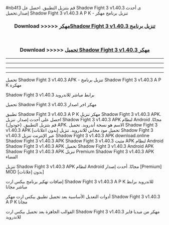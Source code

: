 #nb4f3 قم بتنزيل التطبيق. احصل عل Shadow Fight 3 v1.40.3 ى أحدث إصدار.تحميل Shadow Fight 3 v1.40.3 A P K - تنزيل برنامج مهكر



<div align="center">
<h3>Download >>>>> <a href="https://ar-sites.web.app/?ar= Shadow Fight 3 v1.40.3">مهكرShadow Fight 3 v1.40.3 تنزيل برنامج</a></h3><br>

<h3>Download >>>>> <a href="https://ar-sites.web.app/?ar= Shadow Fight 3 v1.40.3">تحميل Shadow Fight 3 v1.40.3 مهكر</a></h3>
</div>


----------------------------------------------------------

----------------------------------------------------------

----------------------------------------------------------

----------------------------------------------------------


تحميل Shadow Fight 3 v1.40.3 APK - تنزيل برنامج Shadow Fight 3 v1.40.3 A P K مهكرة

Shadow Fight 3 v1.40.3 برابط مباشر للاندرويد

تحميل Shadow Fight 3 v1.40.3 مهكر اخر اصدار

تطبيق Shadow Fight 3 v1.40.3 A P K مهكر
تنزيل Shadow Fight 3 v1.40.3 APK. احصل على أحدث إصدار.
تنزيل Shadow Fight 3 v1.40.3 APK لنظام Android مجانًا.
قم بتنزيل التطبيق. {جودول} APK. الاسم هو نسخة أندرويد.
تحميل Shadow Fight 3 v1.40.3 APK [بدون اعلانات]
تحميل مود مجاني للاندرويد.
تنزيل Shadow Fight 3 v1.40.3 عبر الإنترنت
تنزيل Shadow Fight 3 v1.40.3 APK
download.online Shadow Fight 3 v1.40.3 APK
Shadow Fight 3 v1.40.3 مثبت APK لنظام Android
Shadow Fight 3 v1.40.3 APK
تحميل Shadow Fight 3 v1.40.3 Android APK
Shadow Fight 3 v1.40.3 APK تنزيل Premium
Shadow Fight 3 v1.40.3 APK الفضاء

تنزيل Shadow Fight 3 v1.40.3 APK لنظام Android مجانًا. أحدث إصدار [Premium] MOD [بدون إعلانات]

إضافات تهكير برنامج بيكس ارت Shadow Fight 3 v1.40.3 A P K للاندرويد برابط مباشر مجانا

أدوات التعديل الأساسية بعد تحميل تطبيق بيكس ارت مهكر Shadow Fight 3 v1.40.3 A P K مجانا

القوالب الجاهزة بعد تحميل بيكس ارت Shadow Fight 3 v1.40.3 مهكر من ميديا فاير للاندرويد



